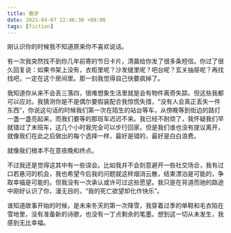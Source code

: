 ```yaml
---
title: 散步
date: 2021-04-07 22:46:30 +08:00
tags: [fiction]
---
```


刚认识你的时候我不知道原来你不喜欢说话。

有一次我突然找不到你几年前寄的节日卡片，清晨给你发了很多条短信。你过了很久回复说：如果书架上没有，衣柜里呢？沙发缝里呢？吧台呢？玄关抽屉呢？再找找吧，一定在这个房间里。那一刻我觉得自己快要疯掉了。

我知道你从来不会丢三落四，很难想象生活里就是会有物件离奇失踪。但这些我都可以应对。我猜测你是不是偶尔要假装配合我惊慌失措，“没有人会真正丢失一件东西”，你说这句话的时候我们第一次在陌生的站台等车，从傍晚等到街边的路灯一盏一盏亮起来，而我们要等的那班车迟迟不来。我已经不耐烦了，我怀疑我们早就错过了末班车，这几个小时我完全可以步行回家。但是我们谁也没有提议离开，就像我们在此之后做出的每个选择一样，最好是错的，最好是白白浪费。

就像我们根本不在意夜晚和终点。

不过我还是觉得这其中有一些误会。比如我并不会刻意避开一些社交场合，我有过口若悬河的机会，我也希望今后我的问题就这样烟消云散，结束漂泊是可能的，争取幸福是可能的。但我没有一次承认或许可过这些愿望。我只是在背道而驰的路途中刚好认识了你，漫无目的，“我的死亡欲望却化作快乐”。

谁知道故事开始的时候，是未来冬天的第一次降雪，我穿着过季的单鞋和毛衣陷在雪地里，没有准备新的诗歌，也没有一丁点剩余的笔墨。想到这一切从未发生，我感到无比幸福。
